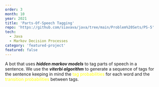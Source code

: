 ```yaml
---
order: 3
month: 10
year: 2021
title: 'Parts-Of-Speech Tagging'
repo: 'https://github.com/siavava/java/tree/main/Problem%20Sets/PS-5'
tech:
  - Java
  - Markov Decision Processes
category: 'featured-project'
featured: false
---
```


A bot that uses **_hidden markov models_** to tag parts of speech in a sentence.
We use the **_viterbi algorithm_** to generate a sequence of tags for the sentence
keeping in mind the
<span style="color: yellow"> tag probabilities </span> for each word and the
<span style="color: yellow"> transition probabilities </span> between tags. 
